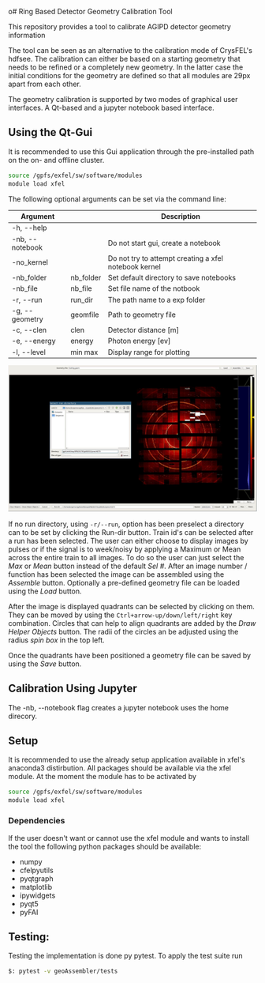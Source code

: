 o# Ring Based Detector Geometry Calibration Tool

This repository provides a tool to calibrate AGIPD detector geometry information

The tool can be seen as an alternative to the calibration mode of CrysFEL's
hdfsee. The calibration can either be based on a starting geometry that needs
to be refined or a completely new geometry. In the latter case the initial
conditions for the geometry are defined so that all modules are
29px apart from each other.

The geometry calibration is supported by two modes of graphical user interfaces.
A Qt-based and a jupyter notebook based interface.

## Using the Qt-Gui
It is recommended to use this Gui application through the pre-installed path
on the on- and offline cluster.

```bash
source /gpfs/exfel/sw/software/modules
module load xfel
```
The following optional arguments can be set via the command line:

| Argument         |            | Description                                          |
|------------------|------------|------------------------------------------------------|
|  -h, --help |    |            |                                                      |
|  -nb, --notebook |            | Do not start gui, create a notebook                  |
| -no_kernel       |            | Do not try to attempt creating a xfel notebook kernel|
| -nb_folder       |  nb_folder | Set default directory to save notebooks              |
| -nb_file         |  nb_file   | Set file name of the notbook                         |
|  -r, --run       |  run_dir   | The path name to a exp folder                        |
|  -g, --geometry  |  geomfile  | Path to geometry file                                |
|  -c, --clen      |  clen      |  Detector distance [m]                               |
|  -e, --energy    |  energy    | Photon energy [ev]                                   |
|  -l, --level     |  min max   | Display range for plotting                           |

![Screenshot](docs/.screenshot.png)

If no run directory, using ```-r/--run```, option has been preselect a
directory can to be set by clicking the Run-dir button. Train id's can be
selected after a run has been selected. The user can either choose to display
images by pulses or if the signal is to week/noisy by applying a Maximum or
Mean across the entire train to all images.
To do so the user can just select the *Max* or *Mean* button
instead of the default  *Sel #*. After an image number / function has been
selected the image can be assembled using the *Assemble* button.
Optionally a pre-defined geometry file can be loaded using the *Load* button.

After the image is displayed quadrants can be selected by clicking on them.
They can be moved by using the ```Ctrl+arrow-up/down/left/right```
key combination. Circles that can help to align quadrants are added
by the *Draw Helper Objects* button. The radii of the circles an be adjusted
using the radius *spin box* in the top left.

Once the quadrants have been positioned a geometry file can be saved by
using the *Save* button.

## Calibration Using Jupyter
The -nb, --notebook flag creates a jupyter notebook uses the home direcory.

## Setup
It is recommended to use the already setup application available in xfel's
anaconda3 distirbution.
All packages should be available via the xfel module. At the moment
the module has to be activated by
```bash
source /gpfs/exfel/sw/software/modules
module load xfel
```


### Dependencies
If the user doesn't want or cannot use the xfel module and wants to install the
tool the following python packages should be available:
 - numpy
 - cfelpyutils
 - pyqtgraph
 - matplotlib
 - ipywidgets
 - pyqt5
 - pyFAI


## Testing:
Testing the implementation is done py pytest. To apply the test suite run

```bash
$: pytest -v geoAssembler/tests
```
